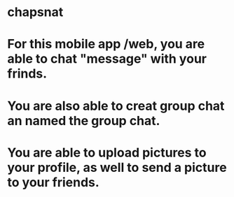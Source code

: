 # chapsnat

# For this mobile app /web, you are able to chat "message" with your frinds. 

# You are also able to creat group chat an named the group chat. 
#  You are able to upload pictures to your profile, as well to send a picture to your friends. 
